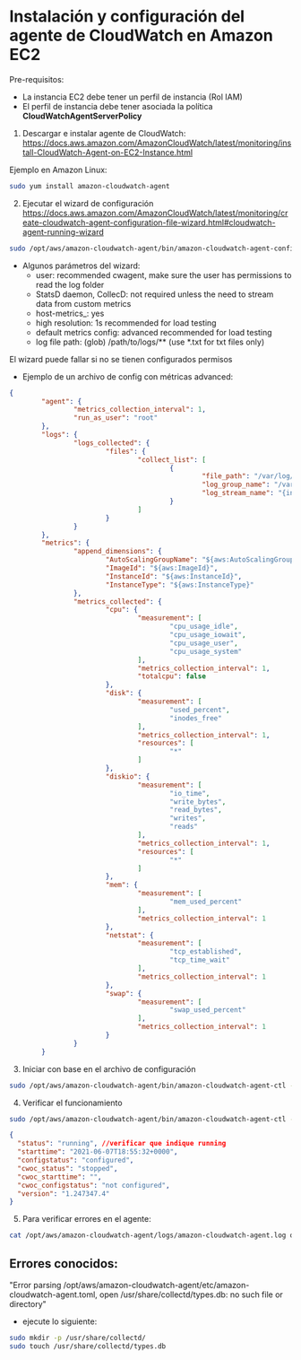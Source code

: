 <h1>Instalación y configuración del agente de CloudWatch en Amazon EC2</h1>

Pre-requisitos:
* La instancia EC2 debe tener un perfil de instancia (Rol IAM)
* El perfil de instancia debe tener asociada la política <b>CloudWatchAgentServerPolicy</b>

1. Descargar e instalar agente de CloudWatch: https://docs.aws.amazon.com/AmazonCloudWatch/latest/monitoring/install-CloudWatch-Agent-on-EC2-Instance.html 

Ejemplo en Amazon Linux:
````bash
sudo yum install amazon-cloudwatch-agent
````

2. Ejecutar el wizard de configuración https://docs.aws.amazon.com/AmazonCloudWatch/latest/monitoring/create-cloudwatch-agent-configuration-file-wizard.html#cloudwatch-agent-running-wizard

````bash
sudo /opt/aws/amazon-cloudwatch-agent/bin/amazon-cloudwatch-agent-config-wizard
````

* Algunos parámetros del wizard:
    * user: recommended cwagent, make sure the user has permissions to read the log folder
    * StatsD daemon, CollecD: not required unless the need to stream data from custom metrics
    * host-metrics_: yes
    * high resolution: 1s recommended for load testing
    * default metrics config: advanced recommended for load testing
    * log file path: (glob) /path/to/logs/** (use *.txt for txt files only) 

El wizard puede fallar si no se tienen configurados permisos 

* Ejemplo de un archivo de config con métricas advanced:
````json
{
        "agent": {
                "metrics_collection_interval": 1,
                "run_as_user": "root"
        },
        "logs": {
                "logs_collected": {
                        "files": {
                                "collect_list": [
                                        {
                                                "file_path": "/var/log/sample/**", //Ruta local de ejemplo
                                                "log_group_name": "/var/log/sample/", //Nombre del log group
                                                "log_stream_name": "{instance_id}"
                                        }
                                ]
                        }
                }
        },
        "metrics": {
                "append_dimensions": {
                        "AutoScalingGroupName": "${aws:AutoScalingGroupName}",
                        "ImageId": "${aws:ImageId}",
                        "InstanceId": "${aws:InstanceId}",
                        "InstanceType": "${aws:InstanceType}"
                },
                "metrics_collected": {
                        "cpu": {
                                "measurement": [
                                        "cpu_usage_idle",
                                        "cpu_usage_iowait",
                                        "cpu_usage_user",
                                        "cpu_usage_system"
                                ],
                                "metrics_collection_interval": 1,
                                "totalcpu": false
                        },
                        "disk": {
                                "measurement": [
                                        "used_percent",
                                        "inodes_free"
                                ],
                                "metrics_collection_interval": 1,
                                "resources": [
                                        "*"
                                ]
                        },
                        "diskio": {
                                "measurement": [
                                        "io_time",
                                        "write_bytes",
                                        "read_bytes",
                                        "writes",
                                        "reads"
                                ],
                                "metrics_collection_interval": 1,
                                "resources": [
                                        "*"
                                ]
                        },
                        "mem": {
                                "measurement": [
                                        "mem_used_percent"
                                ],
                                "metrics_collection_interval": 1
                        },
                        "netstat": {
                                "measurement": [
                                        "tcp_established",
                                        "tcp_time_wait"
                                ],
                                "metrics_collection_interval": 1
                        },
                        "swap": {
                                "measurement": [
                                        "swap_used_percent"
                                ],
                                "metrics_collection_interval": 1
                        }
                }
        }
````

3. Iniciar con base en el archivo de configuración
````bash
sudo /opt/aws/amazon-cloudwatch-agent/bin/amazon-cloudwatch-agent-ctl -a fetch-config -m ec2 -s -c file:/opt/aws/amazon-cloudwatch-agent/bin/config.json
`````

4. Verificar el funcionamiento
````bash
sudo /opt/aws/amazon-cloudwatch-agent/bin/amazon-cloudwatch-agent-ctl -m ec2 -a status
````
````json
{
  "status": "running", //verificar que indique running
  "starttime": "2021-06-07T18:55:32+0000",
  "configstatus": "configured",
  "cwoc_status": "stopped",
  "cwoc_starttime": "",
  "cwoc_configstatus": "not configured",
  "version": "1.247347.4"
}
````
5. Para verificar errores en el agente:
````bash
cat /opt/aws/amazon-cloudwatch-agent/logs/amazon-cloudwatch-agent.log or /var/log/amazon/amazon-cloudwatch-agent/amazon-cloudwatch-agent.log
````


## Errores conocidos:
"Error parsing /opt/aws/amazon-cloudwatch-agent/etc/amazon-cloudwatch-agent.toml, open /usr/share/collectd/types.db: no such file or directory"
* ejecute lo siguiente:
````bash
sudo mkdir -p /usr/share/collectd/
sudo touch /usr/share/collectd/types.db
````